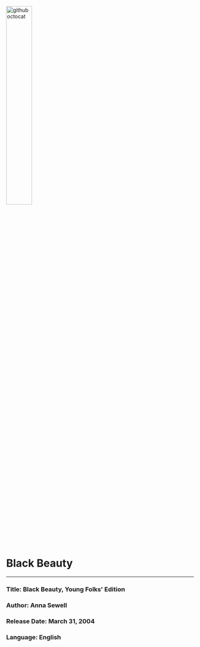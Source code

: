 

<div> 
    <img src="{{ "/images/BlackBeauty.jpg" | absolute_url }}" alt="github octocat" style="width:37%;" >    
</div>

# Black Beauty

---



### Title: Black Beauty, Young Folks' Edition

### Author: Anna Sewell

### Release Date: March 31, 2004 

### Language: English



